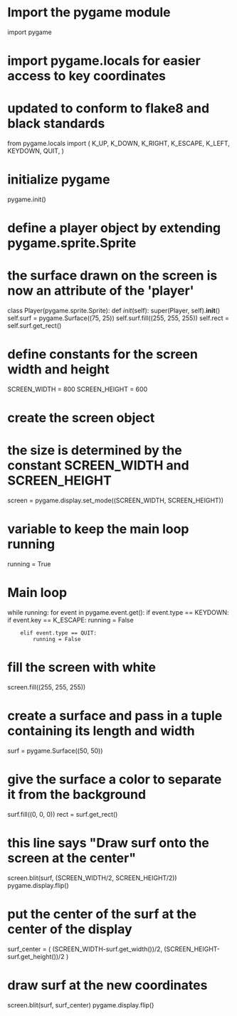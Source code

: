 # Import the pygame module
import pygame

# import pygame.locals for easier access to key coordinates
# updated to conform to flake8 and black standards
from pygame.locals import (
    K_UP,
    K_DOWN,
    K_RIGHT,
    K_ESCAPE,
    K_LEFT,
    KEYDOWN,
    QUIT,
)

# initialize pygame
pygame.init()

# define a player object by extending pygame.sprite.Sprite
# the surface drawn on the screen is now an attribute of the 'player'
class Player(pygame.sprite.Sprite):
    def _init_(self):
        super(Player, self).__init__()
        self.surf = pygame.Surface((75, 25))
        self.surf.fill((255, 255, 255))
        self.rect = self.surf.get_rect()



# define constants for the screen width and height
SCREEN_WIDTH = 800
SCREEN_HEIGHT = 600


# create the screen object
# the size is determined by the constant SCREEN_WIDTH and SCREEN_HEIGHT
screen = pygame.display.set_mode((SCREEN_WIDTH, SCREEN_HEIGHT))

# variable to keep the main loop running
running = True

# Main loop
while running:
    for event in pygame.event.get():
        if event.type == KEYDOWN:
            if event.key == K_ESCAPE:
                running = False

        elif event.type == QUIT:
            running = False

# fill the screen with white
screen.fill((255, 255, 255))

# create a surface and pass in a tuple containing its length and width
surf = pygame.Surface((50, 50))

# give the surface a color to separate it from the background
surf.fill((0, 0, 0))
rect = surf.get_rect()

# this line says "Draw surf onto the screen at the center"
screen.blit(surf, (SCREEN_WIDTH/2, SCREEN_HEIGHT/2))
pygame.display.flip()

# put the center of the surf at the center of the display
surf_center = (
    (SCREEN_WIDTH-surf.get_width())/2,
    (SCREEN_HEIGHT-surf.get_height())/2
)
# draw surf at the new coordinates
screen.blit(surf, surf_center)
pygame.display.flip()

